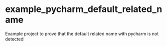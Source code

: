 # example_pycharm_default_related_name
Example project to prove that the default related name with pycharm is not detected
